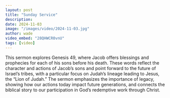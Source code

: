 ```yaml
---
layout: post
title: "Sunday Service"
description:
date: 2024-11-03
image: "/images/video/2024-11-03.jpg"
author: wade
video_embed: "28QHWCR0vnU"
tags: [video]
---
```


This sermon explores Genesis 49, where Jacob offers blessings and prophecies for each of his sons before his death. These words reflect the character and actions of Jacob’s sons and point forward to the future of Israel’s tribes, with a particular focus on Judah’s lineage leading to Jesus, the “Lion of Judah.” The sermon emphasizes the importance of legacy, showing how our actions today impact future generations, and connects the biblical story to our participation in God’s redemptive work through Christ.

